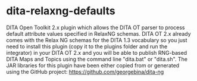 # dita-relaxng-defaults
DITA Open Toolkit 2.x plugin which allows the DITA OT parser to process default attribute values specified in RelaxNG schemas.
DITA OT 2.x already comes with the Relax NG schemas for the DITA 1.3 vocabulary so you just need to install this plugin (copy it to the plugins folder and run the integrator) in your DITA OT 2.x and you will be able to publish RNG-based DITA Maps and Topics using the command line "dita.bat" or "dita.sh".
The JAR libraries for this plugin have been either copied from or generated using the GitHub project:
https://github.com/georgebina/dita-ng
